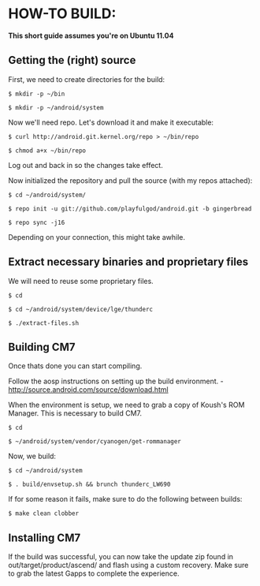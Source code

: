 HOW-TO BUILD:
=============

**This short guide assumes you're on Ubuntu 11.04**

Getting the (right) source
--------------------------

First, we need to create directories for the build:

    $ mkdir -p ~/bin

    $ mkdir -p ~/android/system

Now we'll need repo. Let's download it and make it executable:

    $ curl http://android.git.kernel.org/repo > ~/bin/repo
    
    $ chmod a+x ~/bin/repo

Log out and back in so the changes take effect.

Now initialized the repository and pull the source (with my repos attached):

    $ cd ~/android/system/
    
    $ repo init -u git://github.com/playfulgod/android.git -b gingerbread
    
    $ repo sync -j16

Depending on your connection, this might take awhile.

Extract necessary binaries and proprietary files
------------------------------------------------

We will need to reuse some proprietary files.

    $ cd
    
    $ cd ~/android/system/device/lge/thunderc
    
    $ ./extract-files.sh

Building CM7
-------------
Once thats done you can start compiling.

Follow the aosp instructions on setting up the build environment. - http://source.android.com/source/download.html

When the environment is setup, we need to grab a copy of Koush's ROM Manager. This is necessary to build CM7.

    $ cd
    
    $ ~/android/system/vendor/cyanogen/get-rommanager

Now, we build:

    $ cd ~/android/system
    
    $ . build/envsetup.sh && brunch thunderc_LW690   

If for some reason it fails, make sure to do the following between builds:

    $ make clean clobber

Installing CM7
---------------
If the build was successful, you can now take the update zip found in out/target/product/ascend/ and flash using a custom recovery. Make sure to grab the latest Gapps to complete the experience.
